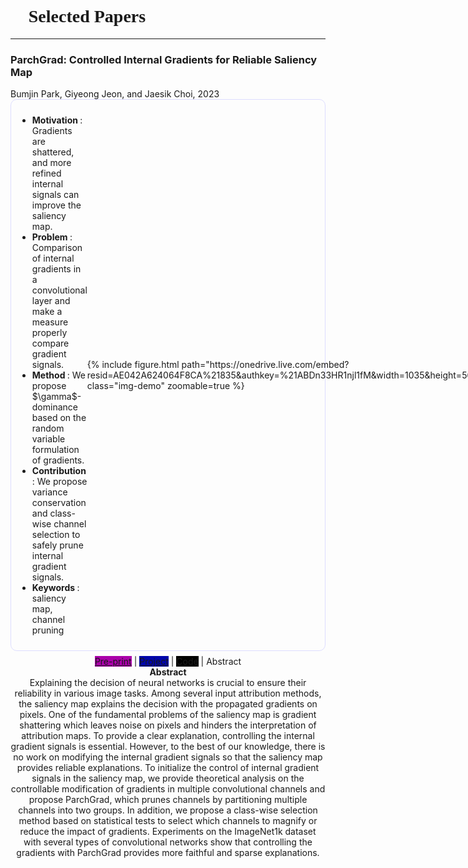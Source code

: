 
<h1 style="font-family:Times New Roman;padding-top:2rem;"> 📌 Selected Papers   </h1>
<!-- -------------------- --------------------  Papers -------------------- -------------------- -->
<hr>
  <!--  ParchGrad: Controlled Internal Gradients for Reliable Saliency Map  -->
  <h3 class="demo-title"> ParchGrad: Controlled Internal Gradients for Reliable Saliency Map </h3>
  <div class="authors">Bumjin Park, Giyeong Jeon, and Jaesik Choi, 2023  
  </div>
  <div style="display: grid;grid-template-columns: 1fr 1fr;border:1px solid #DDDDFF;border-radius:10px;padding:10px;align-items:center;">
    <div>
    <ul>
    <li> <strong> Motivation </strong> : Gradients are shattered, and more refined internal signals can improve the saliency map. </li> 
    <li> <strong> Problem </strong> : Comparison of internal gradients in a convolutional layer and make a measure properly compare gradient signals.  </li>
    <li> <strong> Method </strong> : We propose $\gamma$-dominance based on the random variable formulation of gradients. </li>
    <li> <strong> Contribution </strong> : We propose variance conservation and class-wise channel selection to safely prune internal gradient signals. </li>
    <li> <strong> Keywords </strong> : saliency map, channel pruning </li>
    </ul>
      </div>
    <div> {% include figure.html path="https://onedrive.live.com/embed?resid=AE042A624064F8CA%21835&authkey=%21ABDn33HR1njl1fM&width=1035&height=565" class="img-demo" zoomable=true %} 
    </div>
  </div>
  <center>
  <div class="demolink" style='padding-bottom:1rem;padding-top:0.5rem;'>
    <a class="box-demo-link" href="" style="background:#AA00AA" >Pre-print</a> | 
      <a class="box-demo-link" href="/main_papers/parchgrad" style="background:#0005AA;" >Project</a> |
      <a class="box-demo-link" href="https://github.com/fxnnxc/Parchgrad" style="background:#000000;">Code</a> |
    <a class="tooltip-wrap">
      <span class="tooltip-span"> Abstract </span>
      <div class="tooltip-content">
      <strong> Abstract </strong> <br>
      Explaining the decision of neural networks is crucial to ensure their reliability in various image tasks. Among several input attribution methods, the saliency map explains the decision with the propagated gradients on pixels. One of the fundamental problems of the saliency map is gradient shattering which leaves noise on pixels and hinders the interpretation of attribution maps. To provide a clear explanation, controlling the internal gradient signals is essential. However, to the best of our knowledge, there is no work on modifying the internal gradient signals so that the saliency map provides reliable explanations. To initialize the control of internal gradient signals in the saliency map, we provide theoretical analysis on the controllable modification of gradients in multiple convolutional channels and propose ParchGrad, which prunes channels by partitioning multiple channels into two groups. In addition, we propose a class-wise selection method based on statistical tests to select which channels to magnify or reduce the impact of gradients. Experiments on the ImageNet1k dataset with several types of convolutional networks show that controlling the gradients with ParchGrad provides more faithful and sparse explanations.  
      </div>
    </a> 
  </div> 
    </center>